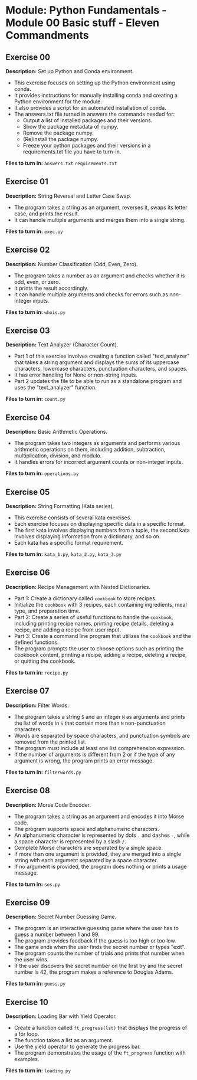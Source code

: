 # Module: Python Fundamentals - Module 00 Basic stuff - Eleven Commandments

## Exercise 00
**Description:** Set up Python and Conda environment.
- This exercise focuses on setting up the Python environment using conda.
- It provides instructions for manually installing conda and creating a Python environment for the module.
- It also provides a script for an automated installation of conda.
- The answers.txt file turned in answers the commands needed for:
  - Output a list of installed packages and their versions.
  - Show the package metadata of numpy.
  - Remove the package numpy.
  - (Re)install the package numpy.
  - Freeze your python packages and their versions in a requirements.txt file you have to turn-in.

**Files to turn in:** `answers.txt` `requirements.txt`

## Exercise 01
**Description:** String Reversal and Letter Case Swap.
- The program takes a string as an argument, reverses it, swaps its letter case, and prints the result.
- It can handle multiple arguments and merges them into a single string.

**Files to turn in:** `exec.py`

## Exercise 02
**Description:** Number Classification (Odd, Even, Zero).
- The program takes a number as an argument and checks whether it is odd, even, or zero.
- It prints the result accordingly.
- It can handle multiple arguments and checks for errors such as non-integer inputs.

**Files to turn in:** `whois.py`

## Exercise 03
**Description:** Text Analyzer (Character Count).
- Part 1 of this exercise involves creating a function called "text_analyzer" that takes a string argument and displays the sums of its uppercase characters, lowercase characters, punctuation characters, and spaces.
- It has error handling for None or non-string inputs.
- Part 2 updates the file to be able to run as a standalone program and uses the "text_analyzer" function.

**Files to turn in:** `count.py`

## Exercise 04
**Description:** Basic Arithmetic Operations.
- The program takes two integers as arguments and performs various arithmetic operations on them, including addition, subtraction, multiplication, division, and modulo.
- It handles errors for incorrect argument counts or non-integer inputs.

**Files to turn in:** `operations.py`

## Exercise 05
**Description:** String Formatting (Kata series).
- This exercise consists of several kata exercises.
- Each exercise focuses on displaying specific data in a specific format.
- The first kata involves displaying numbers from a tuple, the second kata involves displaying information from a dictionary, and so on.
- Each kata has a specific format requirement.

**Files to turn in:** `kata_1.py`, `kata_2.py`, `kata_3.py`

## Exercise 06
**Description:** Recipe Management with Nested Dictionaries.
- Part 1: Create a dictionary called `cookbook` to store recipes.
- Initialize the `cookbook` with 3 recipes, each containing ingredients, meal type, and preparation time.
- Part 2: Create a series of useful functions to handle the `cookbook`, including printing recipe names, printing recipe details, deleting a recipe, and adding a recipe from user input.
- Part 3: Create a command line program that utilizes the `cookbook` and the defined functions.
- The program prompts the user to choose options such as printing the cookbook content, printing a recipe, adding a recipe, deleting a recipe, or quitting the cookbook.

**Files to turn in:** `recipe.py`

## Exercise 07
**Description:** Filter Words.
- The program takes a string `S` and an integer `N` as arguments and prints the list of words in `S` that contain more than `N` non-punctuation characters.
- Words are separated by space characters, and punctuation symbols are removed from the printed list.
- The program must include at least one list comprehension expression.
- If the number of arguments is different from 2 or if the type of any argument is wrong, the program prints an error message.

**Files to turn in:** `filterwords.py`

## Exercise 08
**Description:** Morse Code Encoder.
- The program takes a string as an argument and encodes it into Morse code.
- The program supports space and alphanumeric characters.
- An alphanumeric character is represented by dots `.` and dashes `-`, while a space character is represented by a slash `/`.
- Complete Morse characters are separated by a single space.
- If more than one argument is provided, they are merged into a single string with each argument separated by a space character.
- If no argument is provided, the program does nothing or prints a usage message.

**Files to turn in:** `sos.py`

## Exercise 09
**Description:** Secret Number Guessing Game.
- The program is an interactive guessing game where the user has to guess a number between 1 and 99.
- The program provides feedback if the guess is too high or too low.
- The game ends when the user finds the secret number or types "exit".
- The program counts the number of trials and prints that number when the user wins.
- If the user discovers the secret number on the first try and the secret number is 42, the program makes a reference to Douglas Adams.

**Files to turn in:** `guess.py`

## Exercise 10
**Description:** Loading Bar with Yield Operator.
- Create a function called `ft_progress(lst)` that displays the progress of a for loop.
- The function takes a list as an argument.
- Use the yield operator to generate the progress bar.
- The program demonstrates the usage of the `ft_progress` function with examples.

**Files to turn in:** `loading.py`
